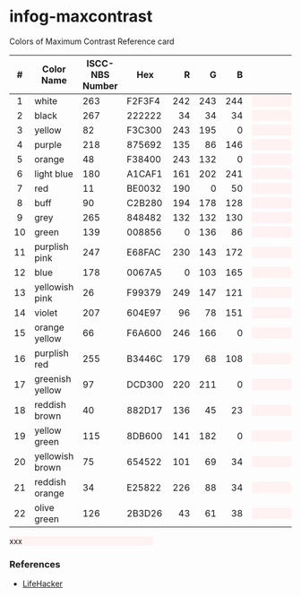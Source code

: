 # infog-maxcontrast
Colors of Maximum Contrast Reference card

| # |Color Name      |ISCC-NBS Number|   Hex  | R | G | B |Sample|
|:-:|----------------|---------------|--------|--:|--:|--:|------|
| 1 | white          |263            | F2F3F4 |242|243|244|<div style='background:#FFF2F3F4; width:256px;'>&nbsp;</div>|
| 2 | black          |267            | 222222 | 34| 34| 34|<div style='background:#FFF2F3F4; width:256px;'>&nbsp;</div>|
| 3 | yellow         |82	           | F3C300 |243|195|  0|<div style='background:#FFF2F3F4; width:256px;'>&nbsp;</div>|
| 4 | purple         |218            | 875692 |135| 86|146|<div style='background:#FFF2F3F4; width:256px;'>&nbsp;</div>|
| 5 | orange         |48             | F38400 |243|132|  0|<div style='background:#FFF2F3F4; width:256px;'>&nbsp;</div>|
| 6 | light blue     |180            | A1CAF1 |161|202|241|<div style='background:#FFF2F3F4; width:256px;'>&nbsp;</div>|
| 7 | red            |11             | BE0032 |190|  0| 50|<div style='background:#FFF2F3F4; width:256px;'>&nbsp;</div>|
| 8 | buff           |90             | C2B280 |194|178|128|<div style='background:#FFF2F3F4; width:256px;'>&nbsp;</div>|
| 9 | grey           |265            | 848482 |132|132|130|<div style='background:#FFF2F3F4; width:256px;'>&nbsp;</div>|
|10 | green          |139            | 008856 |  0|136| 86|<div style='background:#FFF2F3F4; width:256px;'>&nbsp;</div>|
|11 | purplish pink  |247            | E68FAC |230|143|172|<div style='background:#FFF2F3F4; width:256px;'>&nbsp;</div>|
|12 | blue           |178            | 0067A5 |  0|103|165|<div style='background:#FFF2F3F4; width:256px;'>&nbsp;</div>|
|13 | yellowish pink |26             | F99379 |249|147|121|<div style='background:#FFF2F3F4; width:256px;'>&nbsp;</div>|
|14 | violet         |207            | 604E97 | 96| 78|151|<div style='background:#FFF2F3F4; width:256px;'>&nbsp;</div>|
|15 | orange yellow  |66             | F6A600 |246|166|  0|<div style='background:#FFF2F3F4; width:256px;'>&nbsp;</div>|
|16 | purplish red   |255            | B3446C |179| 68|108|<div style='background:#FFF2F3F4; width:256px;'>&nbsp;</div>|
|17 | greenish yellow|97             | DCD300 |220|211|  0|<div style='background:#FFF2F3F4; width:256px;'>&nbsp;</div>|
|18 | reddish brown  |40             | 882D17 |136| 45| 23|<div style='background:#FFF2F3F4; width:256px;'>&nbsp;</div>|
|19 | yellow green   |115            | 8DB600 |141|182|  0|<div style='background:#FFF2F3F4; width:256px;'>&nbsp;</div>|
|20 | yellowish brown|75             | 654522 |101| 69| 34|<div style='background:#FFF2F3F4; width:256px;'>&nbsp;</div>|
|21 | reddish orange |34             | E25822 |226| 88| 34|<div style='background:#FFF2F3F4; width:256px;'>&nbsp;</div>|
|22 | olive green    |126            | 2B3D26 | 43| 61| 38|<div style='background:#FFF2F3F4; width:256px;'>&nbsp;</div>|



<div style='background:#FFF2F3F4; width:256px;'>xxx</div>

### References
* [LifeHacker](http://hackerspace.lifehacker.com/some-os-x-calendar-tips-1658107833/1665644975/+whitsongordon)
